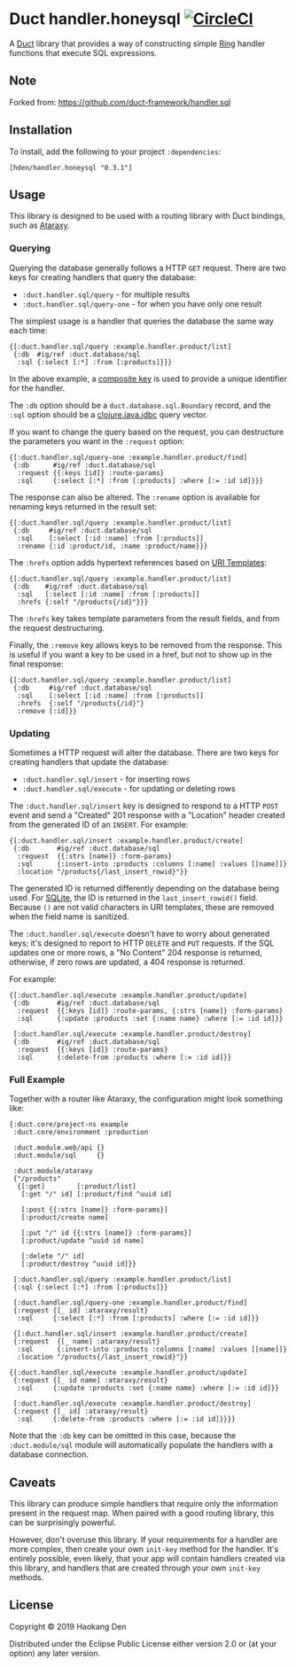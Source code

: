# Duct handler.honeysql [![CircleCI](https://circleci.com/gh/hden/handler.honeysql/tree/master.svg?style=svg)](https://circleci.com/gh/hden/handler.honeysql/tree/master)

A [Duct][] library that provides a way of constructing simple [Ring][]
handler functions that execute SQL expressions.

[duct]: https://github.com/duct-framework/duct
[ring]: https://github.com/ring-clojure/ring

## Note
Forked from: https://github.com/duct-framework/handler.sql

## Installation

To install, add the following to your project `:dependencies`:

    [hden/handler.honeysql "0.3.1"]

## Usage

This library is designed to be used with a routing library with Duct
bindings, such as [Ataraxy][].

[ataraxy]: https://github.com/duct-framework/module.ataraxy

### Querying

Querying the database generally follows a HTTP `GET` request. There
are two keys for creating handlers that query the database:

* `:duct.handler.sql/query`     - for multiple results
* `:duct.handler.sql/query-one` - for when you have only one result

The simplest usage is a handler that queries the database the same way
each time:

```edn
{[:duct.handler.sql/query :example.handler.product/list]
 {:db  #ig/ref :duct.database/sql
  :sql {:select [:*] :from [:products]}}}
```

In the above example, a [composite key][] is used to provide a unique
identifier for the handler.

The `:db` option should be a `duct.database.sql.Boundary` record, and
the `:sql` option should be a [clojure.java.jdbc][] query vector.

If you want to change the query based on the request, you can
destructure the parameters you want in the `:request` option:

```edn
{[:duct.handler.sql/query-one :example.handler.product/find]
 {:db      #ig/ref :duct.database/sql
  :request {{:keys [id]} :route-params}
  :sql     {:select [:*] :from [:products] :where [:= :id id]}}}
```

The response can also be altered. The `:rename` option is available
for renaming keys returned in the result set:

```edn
{[:duct.handler.sql/query :example.handler.product/list]
 {:db     #ig/ref :duct.database/sql
  :sql    [:select [:id :name] :from [:products]]
  :rename {:id :product/id, :name :product/name}}}
```

The `:hrefs` option adds hypertext references based on [URI
Templates][]:

```edn
{[:duct.handler.sql/query :example.handler.product/list]
 {:db    #ig/ref :duct.database/sql
  :sql   [:select [:id :name] :from [:products]]
  :hrefs {:self "/products{/id}"}}}
```

The `:hrefs` key takes template parameters from the result fields, and
from the request destructuring.

Finally, the `:remove` key allows keys to be removed from the
response. This is useful if you want a key to be used in a href, but
not to show up in the final response:

```edn
{[:duct.handler.sql/query :example.handler.product/list]
 {:db     #ig/ref :duct.database/sql
  :sql    [:select [:id :name] :from [:products]]
  :hrefs  {:self "/products{/id}"}
  :remove [:id]}}
```

[composite key]:     https://github.com/weavejester/integrant#composite-keys
[clojure.java.jdbc]: https://github.com/clojure/java.jdbc
[uri templates]:     https://tools.ietf.org/html/rfc6570

### Updating

Sometimes a HTTP request will alter the database. There are two keys
for creating handlers that update the database:

* `:duct.handler.sql/insert`  - for inserting rows
* `:duct.handler.sql/execute` - for updating or deleting rows

The `:duct.handler.sql/insert` key is designed to respond to a HTTP
`POST` event and send a "Created" 201 response with a "Location"
header created from the generated ID of an `INSERT`. For example:

```edn
{[:duct.handler.sql/insert :example.handler.product/create]
 {:db       #ig/ref :duct.database/sql
  :request  {{:strs [name]} :form-params}
  :sql      {:insert-into :products :columns [:name] :values [[name]]}
  :location "/products{/last_insert_rowid}"}}
```

The generated ID is returned differently depending on the database
being used. For [SQLite][], the ID is returned in the
`last_insert_rowid()` field. Because `()` are not valid characters in
URI templates, these are removed when the field name is sanitized.

The `:duct.handler.sql/execute` doesn't have to worry about generated
keys; it's designed to report to HTTP `DELETE` and `PUT` requests. If
the SQL updates one or more rows, a "No Content" 204 response is
returned, otherwise, if zero rows are updated, a 404 response is
returned.

For example:

```edn
{[:duct.handler.sql/execute :example.handler.product/update]
 {:db       #ig/ref :duct.database/sql
  :request  {{:keys [id]} :route-params, {:strs [name]} :form-params}
  :sql      {:update :products :set {:name name} :where [:= :id id]}}

 [:duct.handler.sql/execute :example.handler.product/destroy]
 {:db       #ig/ref :duct.database/sql
  :request  {{:keys [id]} :route-params}
  :sql      {:delete-from :products :where [:= :id id]}}
```

[sqlite]: https://sqlite.org/

### Full Example

Together with a router like Ataraxy, the configuration might look
something like:

```edn
{:duct.core/project-ns example
 :duct.core/environment :production

 :duct.module.web/api {}
 :duct.module/sql     {}

 :duct.module/ataraxy
 {"/products"
  {[:get]        [:product/list]
   [:get "/" id] [:product/find ^uuid id]

   [:post {{:strs [name]} :form-params}]
   [:product/create name]

   [:put "/" id {{:strs [name]} :form-params}]
   [:product/update ^uuid id name]

   [:delete "/" id]
   [:product/destroy ^uuid id]}}

 [:duct.handler.sql/query :example.handler.product/list]
 {:sql {:select [:*] :from [:products]}}

 [:duct.handler.sql/query-one :example.handler.product/find]
 {:request {[_ id] :ataraxy/result}
  :sql     {:select [:*] :from [:products] :where [:= :id id]}}

 {[:duct.handler.sql/insert :example.handler.product/create]
 {:request  {[_ name] :ataraxy/result}
  :sql      {:insert-into :products :columns [:name] :values [[name]]}
  :location "/products{/last_insert_rowid}"}}

{[:duct.handler.sql/execute :example.handler.product/update]
 {:request {[_ id name] :ataraxy/result}
  :sql     {:update :products :set {:name name} :where [:= :id id]}}

 [:duct.handler.sql/execute :example.handler.product/destroy]
 {:request {[_ id] :ataraxy/result}
  :sql     {:delete-from :products :where [:= :id id]}}}}
```

Note that the `:db` key can be omitted in this case, because the
`:duct.module/sql` module will automatically populate the handlers
with a database connection.

## Caveats

This library can produce simple handlers that require only the
information present in the request map. When paired with a good
routing library, this can be surprisingly powerful.

However, don't overuse this library. If your requirements for a
handler are more complex, then create your own `init-key` method for
the handler. It's entirely possible, even likely, that your app will
contain handlers created via this library, and handlers that are
created through your own `init-key` methods.

## License

Copyright © 2019 Haokang Den

Distributed under the Eclipse Public License either version 2.0 or (at
your option) any later version.
